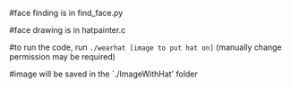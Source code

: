 #face finding is in find_face.py

#face drawing is in hatpainter.c

#to run the code, run `./wearhat [image to put hat on]`
(manually change permission may be required)

#image will be saved in the `./ImageWithHat' folder


